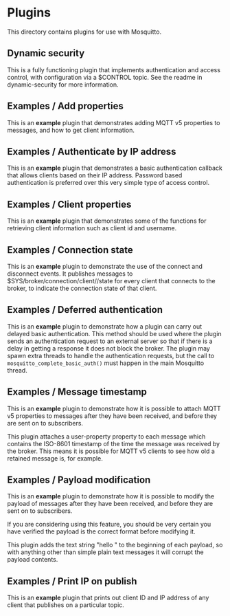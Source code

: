 # Plugins

This directory contains plugins for use with Mosquitto.

## Dynamic security
This is a fully functioning plugin that implements authentication and access
control, with configuration via a $CONTROL topic. See the readme in
dynamic-security for more information.

## Examples / Add properties
This is an **example** plugin that demonstrates adding MQTT v5 properties to
messages, and how to get client information.

## Examples / Authenticate by IP address
This is an **example** plugin that demonstrates a basic authentication callback
that allows clients based on their IP address. Password based authentication is
preferred over this very simple type of access control.

## Examples / Client properties
This is an **example** plugin that demonstrates some of the functions for
retrieving client information such as client id and username.

## Examples / Connection state
This is an **example** plugin to demonstrate the use of the connect and
disconnect events. It publishes messages to
$SYS/broker/connection/client/<client id>/state for every client that connects
to the broker, to indicate the connection state of that client.

## Examples / Deferred authentication
This is an **example** plugin to demonstrate how a plugin can carry out
delayed basic authentication. This method should be used where the plugin
sends an authentication request to an external server so that if there is a
delay in getting a response it does not block the broker. The plugin may spawn
extra threads to handle the authentication requests, but the call to
`mosquitto_complete_basic_auth()` must happen in the main Mosquitto thread.

## Examples / Message timestamp
This is an **example** plugin to demonstrate how it is possible to attach MQTT
v5 properties to messages after they have been received, and before they are
sent on to subscribers.

This plugin attaches a user-property property to each message which contains
the ISO-8601 timestamp of the time the message was received by the broker. This
means it is possible for MQTT v5 clients to see how old a retained message is,
for example.

## Examples / Payload modification
This is an **example** plugin to demonstrate how it is possible to modify the
payload of messages after they have been received, and before they are sent on
to subscribers.

If you are considering using this feature, you should be very certain you have
verified the payload is the correct format before modifying it.

This plugin adds the text string "hello " to the beginning of each payload, so
with anything other than simple plain text messages it will corrupt the payload
contents.

## Examples / Print IP on publish
This is an **example** plugin that prints out client ID and IP address of any
client that publishes on a particular topic.
